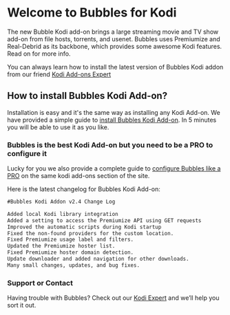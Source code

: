 # Welcome to Bubbles for Kodi

The new Bubble Kodi add-on brings a large streaming movie and TV show add-on from file hosts, torrents, and usenet. Bubbles uses Premiumize and Real-Debrid as its backbone, which provides some awesome Kodi features. Read on for more info.

You can always learn how to install the latest version of Bubbles Kodi addon from our friend [Kodi Add-ons Expert](https://kodi.expert/bubbles-kodi/)

## How to install Bubbles Kodi Add-on?

Installation is easy and it's the same way as installing any Kodi Add-on. We have provided a simple guide to [install Bubbles Kodi Add-on](https://kodi.expert/bubbles-kodi/). In 5 minutes you will be able to use it as you like.

### Bubbles is the best Kodi Add-on but you need to be a PRO to configure it
Lucky for you we also provide a complete guide to [configure Bubbles like a PRO](https://kodi.expert/configure-bubbles-kodi-addon-like-pro/) on the same kodi add-ons section of the site.

Here is the latest changelog for Bubbles Kodi Add-on:

```markdown
#Bubbles Kodi Addon v2.4 Change Log

Added local Kodi library integration
Added a setting to access the Premiumize API using GET requests
Improved the automatic scripts during Kodi startup
Fixed the non-found providers for the custom location.
Fixed Premiumize usage label and filters.
Updated the Premiumize hoster list.
Fixed Premiumize hoster domain detection.
Update downloader and added navigation for other downloads.
Many small changes, updates, and bug fixes.

```


### Support or Contact

Having trouble with Bubbles? Check out our [Kodi Expert](https://kodi.expert/) and we’ll help you sort it out.
